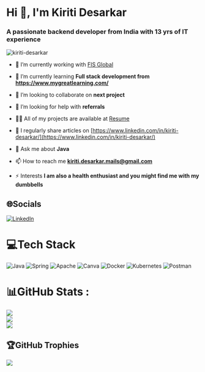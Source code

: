 # Hi 👋, I'm Kiriti Desarkar #
### A passionate backend developer from India with 13 yrs of IT experience ###

<p align="left"> <img src="https://komarev.com/ghpvc/?username=kiriti-desarkar&label=Profile%20views&color=0e75b6&style=flat" alt="kiriti-desarkar" /> </p>

- 🔭 I’m currently working with [FIS Global](https://www.fisglobal.com/)

- 🌱 I’m currently learning 
  **Full stack development from https://www.mygreatlearning.com/**

- 👯 I’m looking to collaborate on **next project**

- 🤝 I’m looking for help with **referrals**

- 👨‍💻 All of my projects are available at [Resume](https://github.com/kiriti-desarkar/kiriti-desarkar/blob/main/kiritiResume.pdf)

- 📝 I regularly share articles on [https://www.linkedin.com/in/kiriti-desarkar/](https://www.linkedin.com/in/kiriti-desarkar/)

- 💬 Ask me about **Java**

- 📫 How to reach me **kiriti.desarkar.mails@gmail.com**

- ⚡ Interests **I am also a health enthusiast and you might find me with my dumbbells**

## 🌐Socials 
[![LinkedIn](https://img.shields.io/badge/LinkedIn-%230077B5.svg?logo=linkedin&logoColor=white)](https://linkedin.com/in/kiriti-desarkar) 

# 💻Tech Stack
![Java](https://img.shields.io/badge/java-%23ED8B00.svg?style=for-the-badge&logo=java&logoColor=white) 
![Spring](https://img.shields.io/badge/spring-%236DB33F.svg?style=for-the-badge&logo=spring&logoColor=white) 
![Apache](https://img.shields.io/badge/apache-%23D42029.svg?style=for-the-badge&logo=apache&logoColor=white) 
![Canva](https://img.shields.io/badge/Canva-%2300C4CC.svg?style=for-the-badge&logo=Canva&logoColor=white) 
![Docker](https://img.shields.io/badge/docker-%230db7ed.svg?style=for-the-badge&logo=docker&logoColor=white) 
![Kubernetes](https://img.shields.io/badge/kubernetes-%23326ce5.svg?style=for-the-badge&logo=kubernetes&logoColor=white) 
![Postman](https://img.shields.io/badge/Postman-FF6C37?style=for-the-badge&logo=postman&logoColor=white)

# 📊GitHub Stats :
![](https://github-readme-stats.vercel.app/api?username=kiriti-desarkar&theme=radical&hide_border=false&include_all_commits=false&count_private=false)<br/>
![](https://github-readme-streak-stats.herokuapp.com/?user=kiriti-desarkar&theme=radical&hide_border=false)<br/>
![](https://github-readme-stats.vercel.app/api/top-langs/?username=kiriti-desarkar&theme=radical&hide_border=false&include_all_commits=false&count_private=false&layout=compact)

## 🏆GitHub Trophies
![](https://github-trophies.vercel.app/?username=kiriti-desarkar&theme=dracula&no-frame=false&no-bg=false&margin-w=4)
